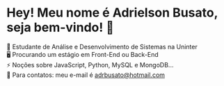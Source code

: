 <h1>Hey! Meu nome é Adrielson Busato, seja bem-vindo! 🙏</h1>

🚀 Estudante de Análise e Desenvolvimento de Sistemas na Uninter <br>
🖥️ Procurando um estágio em Front-End ou Back-End <br>
⚡ Noções sobre JavaScript, Python, MySQL e MongoDB... <br>
📩 Para contatos: meu e-mail é adrbusato@hotmail.com
